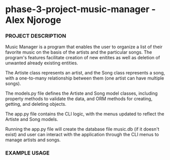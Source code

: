 # phase-3-project-music-manager - Alex Njoroge

### PROJECT DESCRIPTION
Music Manager is a program that enables the user to organize a list of their favorite music on the basis of the artists and the particular songs.
The program's features facilitate creation of new enitites as well as deletion of unwanted already existing entities.

The Artiste class represents an artist, and the Song class represents a song, with a one-to-many relationship between them (one artist can have multiple songs).

The models.py file defines the Artiste and Song model classes, including property methods to validate the data, and ORM methods for creating, getting, and deleting objects.

The app.py file contains the CLI logic, with the menus updated to reflect the Artiste and Song models.

Running the app.py file will create the database file music.db (if it doesn't exist) and user can interact with the application through the CLI menus to manage artists and songs.


### EXAMPLE USAGE
